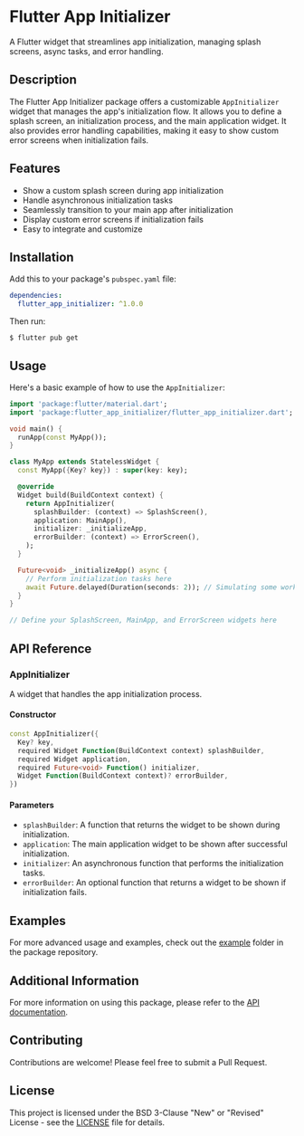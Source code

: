 # Flutter App Initializer

A Flutter widget that streamlines app initialization, managing splash screens, async tasks, and error handling.

## Description

The Flutter App Initializer package offers a customizable `AppInitializer` widget that manages the app's initialization flow. It allows you to define a splash screen, an initialization process, and the main application widget. It also provides error handling capabilities, making it easy to show custom error screens when initialization fails.

## Features

- Show a custom splash screen during app initialization
- Handle asynchronous initialization tasks
- Seamlessly transition to your main app after initialization
- Display custom error screens if initialization fails
- Easy to integrate and customize

## Installation

Add this to your package's `pubspec.yaml` file:

```yaml
dependencies:
  flutter_app_initializer: ^1.0.0
```

Then run:

```
$ flutter pub get
```

## Usage

Here's a basic example of how to use the `AppInitializer`:

```dart
import 'package:flutter/material.dart';
import 'package:flutter_app_initializer/flutter_app_initializer.dart';

void main() {
  runApp(const MyApp());
}

class MyApp extends StatelessWidget {
  const MyApp({Key? key}) : super(key: key);

  @override
  Widget build(BuildContext context) {
    return AppInitializer(
      splashBuilder: (context) => SplashScreen(),
      application: MainApp(),
      initializer: _initializeApp,
      errorBuilder: (context) => ErrorScreen(),
    );
  }

  Future<void> _initializeApp() async {
    // Perform initialization tasks here
    await Future.delayed(Duration(seconds: 2)); // Simulating some work
  }
}

// Define your SplashScreen, MainApp, and ErrorScreen widgets here
```

## API Reference

### AppInitializer

A widget that handles the app initialization process.

#### Constructor

```dart
const AppInitializer({
  Key? key,
  required Widget Function(BuildContext context) splashBuilder,
  required Widget application,
  required Future<void> Function() initializer,
  Widget Function(BuildContext context)? errorBuilder,
})
```

#### Parameters

- `splashBuilder`: A function that returns the widget to be shown during initialization.
- `application`: The main application widget to be shown after successful initialization.
- `initializer`: An asynchronous function that performs the initialization tasks.
- `errorBuilder`: An optional function that returns a widget to be shown if initialization fails.

## Examples

For more advanced usage and examples, check out the [example](example) folder in the package repository.

## Additional Information

For more information on using this package, please refer to the [API documentation](https://pub.dev/documentation/watchable/latest/).

## Contributing

Contributions are welcome! Please feel free to submit a Pull Request.

## License

This project is licensed under the BSD 3-Clause "New" or "Revised" License - see the [LICENSE](LICENSE) file for details.